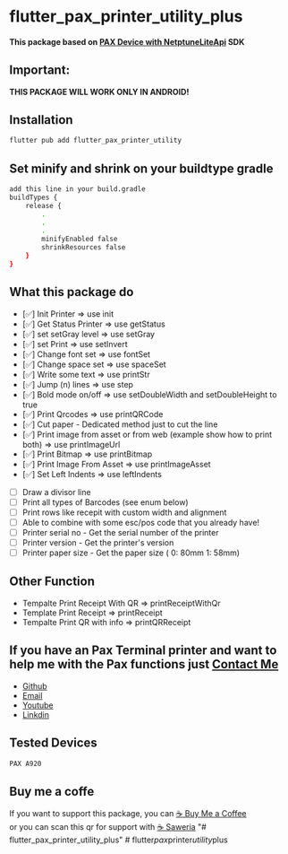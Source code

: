 # flutter_pax_printer_utility_plus

#### This package based on [PAX Device with NetptuneLiteApi](https://docs.hips.com/docs/pax-a920 "PAX Device") SDK

## Important: 
  **THIS PACKAGE WILL WORK ONLY IN ANDROID!**

## Installation  

```bash
flutter pub add flutter_pax_printer_utility
```


## Set minify and shrink on your buildtype gradle

```bash
add this line in your build.gradle
buildTypes {
    release {
        .
        .
        .
        minifyEnabled false
        shrinkResources false
    }
}
```

## What this package do
- [✅] Init Printer => use init
- [✅] Get Status Printer => use getStatus
- [✅] set setGray level => use setGray
- [✅] set Print => use setInvert
- [✅] Change font set => use fontSet
- [✅] Change space set => use spaceSet
- [✅] Write some text => use printStr
- [✅] Jump (n) lines => use step
- [✅] Bold mode on/off => use setDoubleWidth and setDoubleHeight to true
- [✅] Print Qrcodes => use printQRCode
- [✅] Cut paper - Dedicated method just to cut the line
- [✅] Print image from asset or from web (example show how to print both) => use printImageUrl
- [✅] Print Bitmap => use printBitmap
- [✅] Print Image From Asset => use printImageAsset
- [✅]  Set Left Indents => use leftIndents
- [ ] Draw a divisor line
- [ ] Print all types of Barcodes (see enum below)
- [ ] Print rows like recepit with custom width and alignment
- [ ] Able to combine with some esc/pos code that you already have!
- [ ] Printer serial no - Get the serial number of the printer
- [ ] Printer version - Get the printer's version
- [ ] Printer paper size - Get the paper size ( 0: 80mm 1: 58mm)

## Other Function
- Tempalte Print Receipt With QR => printReceiptWithQr
- Template Print Receipt => printReceipt
- Tempalte Print QR with info => printQRReceipt

## If you have an Pax Terminal printer and want to help me with the Pax functions just [Contact Me](https://saweria.co/overlays/qr?streamKey=54dc04b8045bb0355cde915ab1bb85b5&topLabel=MAHA&bottomLabel=Buy+Me+A+Coffe&backgroundColor=%232b9dfaFF&barcodeColor=%23000&username=maha)

 - [Github](https://github.com/AuliaVailo)
 - [Email](mailto:abdul.haq.aulia@gmail.com)
 - [Youtube](https://www.youtube.com/channel/UC02Kasrd4--IzX2mNcI2tWg)
 - [Linkdin](https://www.linkedin.com/in/moh-abdul-haq-aulia-29a925169/)

## Tested Devices

```bash
PAX A920 
```

## Buy me a coffe
If you want to support this package, you can [☕️ Buy Me a Coffee](https://www.buymeacoffee.com/abdulhaqaulia) <br>or you can scan this qr for support with [☕️ Saweria](https://saweria.co/overlays/qr?streamKey=54dc04b8045bb0355cde915ab1bb85b5&topLabel=MAHA&bottomLabel=Buy+Me+A+Coffe&backgroundColor=%232b9dfaFF&barcodeColor=%23000&username=maha)
"# flutter_pax_printer_utility_plus" 
#   f l u t t e r _ p a x _ p r i n t e r _ u t i l i t y _ p l u s  
 
